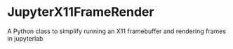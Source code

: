# JupyterX11FrameRender
A Python class to simplify running an X11 framebuffer and rendering frames in jupyterlab
